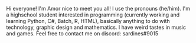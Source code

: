 Hi everyone!
I'm Amor nice to meet you all! I use the pronouns (he/him). I'm a highschool student interested in programming (currently working and learning Python, C#, Batch, R, HTML), basically anything to do with technology, graphic design and mathematics. I have weird tastes in music and games. Feel free to contact me on discord: sardines#9015

<!---
amooo-ooo/amooo-ooo is a ✨ special ✨ repository because its `README.md` (this file) appears on your GitHub profile.
You can click the Preview link to take a look at your changes.
--->
